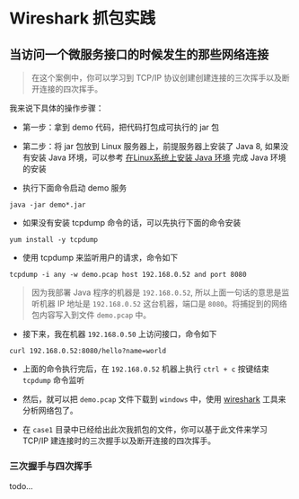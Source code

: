 # Wireshark 抓包实践

## 当访问一个微服务接口的时候发生的那些网络连接

> 在这个案例中，你可以学习到 TCP/IP 协议创建创建连接的三次挥手以及断开连接的四次挥手。

我来说下具体的操作步骤：

- 第一步：拿到 demo 代码，把代码打包成可执行的 jar 包

- 第二步：将 jar 包放到 Linux 服务器上，前提服务器上安装了 Java 8, 如果没有安装 Java 环境，可以参考 [在Linux系统上安装 Java 环境](https://markshen1992.top/2023/10/23/Java%E5%9C%A8Linux%E4%B8%8A%E5%AE%89%E8%A3%85/) 完成 Java 环境的安装

- 执行下面命令启动 demo 服务

```shell
java -jar demo*.jar
```

- 如果没有安装 tcpdump 命令的话，可以先执行下面的命令安装

```shell
yum install -y tcpdump
```

- 使用 tcpdump 来监听用户的请求，命令如下

```shell
tcpdump -i any -w demo.pcap host 192.168.0.52 and port 8080
```

> 因为我部署 Java 程序的机器是 `192.168.0.52`, 所以上面一句话的意思是监听机器 IP 地址是 `192.168.0.52` 这台机器，端口是 `8080`。将捕捉到的网络包内容写入到文件 `demo.pcap` 中。

- 接下来，我在机器 `192.168.0.50` 上访问接口，命令如下

```shell
curl 192.168.0.52:8080/hello?name=world
```

- 上面的命令执行完后，在 `192.168.0.52` 机器上执行 `ctrl + c` 按键结束 `tcpdump` 命令监听

- 然后，就可以把 `demo.pcap` 文件下载到 `windows` 中，使用 [wireshark](https://www.wireshark.org/) 工具来分析网络包了。

- 在 `case1` 目录中已经给出此次我抓包的文件，你可以基于此文件来学习 TCP/IP 建连接时的三次握手以及断开连接的四次挥手。

### 三次握手与四次挥手

todo...
